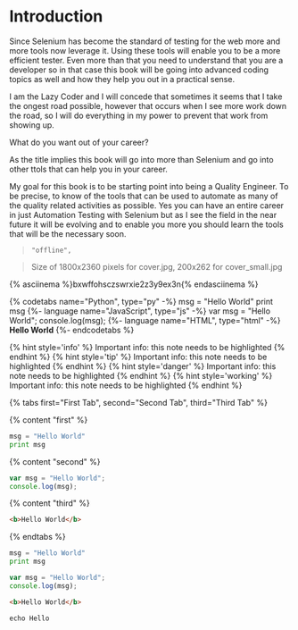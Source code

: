 # Introduction

Since Selenium has become the standard of testing for the web more and more tools now leverage it. Using these tools will enable you to be a more efficient tester. Even more than that you need to understand that you are a developer so in that case this book will be going into advanced coding topics as well and how they help you out in a practical sense.

I am the Lazy Coder and I will concede that sometimes it seems that I take the ongest road possible, however that occurs when I see more work down the road, so I will do everything in my power to prevent that work from showing up.

What do you want out of your career?

As the title implies this book will go into more than Selenium and go into other ttols that can help you in your career.

My goal for this book is to be starting point into being a Quality Engineer. To be precise, to know of the tools that can be used to automate as many of the quality related activities as possible. Yes you can have an entire career in just Automation Testing with Selenium but as I see the field in the near future it will be evolving and to enable you more you should learn the tools that will be the necessary soon.

>     "offline",

> Size of 1800x2360 pixels for cover.jpg, 200x262 for cover_small.jpg



{% asciinema %}bxwffohsczswrxie2z3y9ex3n{% endasciinema %}



{% codetabs name="Python", type="py" -%}
msg = "Hello World"
print msg
{%- language name="JavaScript", type="js" -%}
var msg = "Hello World";
console.log(msg);
{%- language name="HTML", type="html" -%}
<b>Hello World</b>
{%- endcodetabs %}

{% hint style='info' %}
Important info: this note needs to be highlighted
{% endhint %}
{% hint style='tip' %}
Important info: this note needs to be highlighted
{% endhint %}
{% hint style='danger' %}
Important info: this note needs to be highlighted
{% endhint %}
{% hint style='working' %}
Important info: this note needs to be highlighted
{% endhint %}



{% tabs first="First Tab", second="Second Tab", third="Third Tab" %}

{% content "first" %}
```python
msg = "Hello World"
print msg
```
{% content "second" %}
```js
var msg = "Hello World";
console.log(msg);
```
{% content "third" %}
```html
<b>Hello World</b>

```
{% endtabs %}

```python
msg = "Hello World"
print msg
```

```js
var msg = "Hello World";
console.log(msg);
```

```html
<b>Hello World</b>

```

```bash{data-prompt="PS C:\Users\Chris>"}
echo Hello
```

